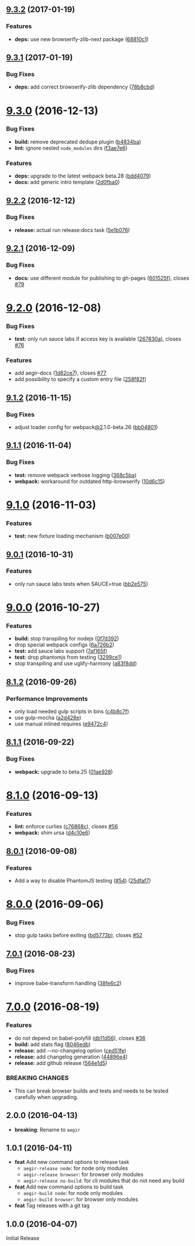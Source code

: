 <a name="9.3.2"></a>
## [9.3.2](https://github.com/dignifiedquire/aegir/compare/v9.3.1...v9.3.2) (2017-01-19)


### Features

* **deps:** use new browserify-zlib-next package ([68810c1](https://github.com/dignifiedquire/aegir/commit/68810c1))



<a name="9.3.1"></a>
## [9.3.1](https://github.com/dignifiedquire/aegir/compare/v9.3.0...v9.3.1) (2017-01-19)


### Bug Fixes

* **deps:** add correct browserify-zlib dependency ([78b8cbd](https://github.com/dignifiedquire/aegir/commit/78b8cbd))



<a name="9.3.0"></a>
# [9.3.0](https://github.com/dignifiedquire/aegir/compare/v9.2.2...v9.3.0) (2016-12-13)


### Bug Fixes

* **build:** remove deprecated dedupe plugin ([b4834ba](https://github.com/dignifiedquire/aegir/commit/b4834ba))
* **lint:** ignore nested `node_modules` dirs ([f3ae7e6](https://github.com/dignifiedquire/aegir/commit/f3ae7e6))


### Features

* **deps:** upgrade to the latest webpack beta.28 ([bdd4079](https://github.com/dignifiedquire/aegir/commit/bdd4079))
* **docs:** add generic intro template ([2d0fba0](https://github.com/dignifiedquire/aegir/commit/2d0fba0))



<a name="9.2.2"></a>
## [9.2.2](https://github.com/dignifiedquire/aegir/compare/v9.2.1...v9.2.2) (2016-12-12)


### Bug Fixes

* **release:** actual run release:docs task ([5e1b076](https://github.com/dignifiedquire/aegir/commit/5e1b076))



<a name="9.2.1"></a>
## [9.2.1](https://github.com/dignifiedquire/aegir/compare/v9.2.0...v9.2.1) (2016-12-09)


### Bug Fixes

* **docs:** use different module for publishing to gh-pages ([601525f](https://github.com/dignifiedquire/aegir/commit/601525f)), closes [#79](https://github.com/dignifiedquire/aegir/issues/79)



<a name="9.2.0"></a>
# [9.2.0](https://github.com/dignifiedquire/aegir/compare/v9.1.2...v9.2.0) (2016-12-08)


### Bug Fixes

* **test:** only run sauce labs if access key is available ([267830a](https://github.com/dignifiedquire/aegir/commit/267830a)), closes [#76](https://github.com/dignifiedquire/aegir/issues/76)


### Features

* add aegir-docs  ([1d82ce7](https://github.com/dignifiedquire/aegir/commit/1d82ce7)), closes [#77](https://github.com/dignifiedquire/aegir/issues/77)
* add possibility to specify a custom entry file ([258f82f](https://github.com/dignifiedquire/aegir/commit/258f82f))



<a name="9.1.2"></a>
## [9.1.2](https://github.com/dignifiedquire/aegir/compare/v9.1.1...v9.1.2) (2016-11-15)


### Bug Fixes

* adjust loader config for webpack[@2](https://github.com/2).1.0-beta.26 ([bb04801](https://github.com/dignifiedquire/aegir/commit/bb04801))



<a name="9.1.1"></a>
## [9.1.1](https://github.com/dignifiedquire/aegir/compare/v9.1.0...v9.1.1) (2016-11-04)


### Bug Fixes

* **test:** remove webpack verbose logging ([368c5ba](https://github.com/dignifiedquire/aegir/commit/368c5ba))
* **webpack:** workaround for outdated http-browserify ([10d6c15](https://github.com/dignifiedquire/aegir/commit/10d6c15))



<a name="9.1.0"></a>
# [9.1.0](https://github.com/dignifiedquire/aegir/compare/v9.0.1...v9.1.0) (2016-11-03)


### Features

* **test:** new fixture loading mechanism ([b007e00](https://github.com/dignifiedquire/aegir/commit/b007e00))



<a name="9.0.1"></a>
## [9.0.1](https://github.com/dignifiedquire/aegir/compare/v9.0.0...v9.0.1) (2016-10-31)


### Features

* only run sauce labs tests when SAUCE=true ([bb2e575](https://github.com/dignifiedquire/aegir/commit/bb2e575))



<a name="9.0.0"></a>
# [9.0.0](https://github.com/dignifiedquire/aegir/compare/v8.1.2...v9.0.0) (2016-10-27)


### Features

* **build:** stop transpiling for nodejs ([0f7d392](https://github.com/dignifiedquire/aegir/commit/0f7d392))
* drop special webpack configs ([6a726b2](https://github.com/dignifiedquire/aegir/commit/6a726b2))
* **test:** add sauce labs support ([7af165f](https://github.com/dignifiedquire/aegir/commit/7af165f))
* **test:** drop phantomjs from testing ([3299ce1](https://github.com/dignifiedquire/aegir/commit/3299ce1))
* stop transpiling and use uglify-harmony ([a83f8dd](https://github.com/dignifiedquire/aegir/commit/a83f8dd))



<a name="8.1.2"></a>
## [8.1.2](https://github.com/dignifiedquire/aegir/compare/v8.1.1...v8.1.2) (2016-09-26)


### Performance Improvements

* only load needed gulp scripts in bins ([c4b8c7f](https://github.com/dignifiedquire/aegir/commit/c4b8c7f))
* use gulp-mocha ([a2d428e](https://github.com/dignifiedquire/aegir/commit/a2d428e))
* use manual inlined requires ([e9472c4](https://github.com/dignifiedquire/aegir/commit/e9472c4))



<a name="8.1.1"></a>
## [8.1.1](https://github.com/dignifiedquire/aegir/compare/v8.1.0...v8.1.1) (2016-09-22)


### Bug Fixes

* **webpack:** upgrade to beta.25 ([01ae928](https://github.com/dignifiedquire/aegir/commit/01ae928))



<a name="8.1.0"></a>
# [8.1.0](https://github.com/dignifiedquire/aegir/compare/v8.0.1...v8.1.0) (2016-09-13)


### Features

* **lint:** enforce curlies ([c76868c](https://github.com/dignifiedquire/aegir/commit/c76868c)), closes [#56](https://github.com/dignifiedquire/aegir/issues/56)
* **webpack:** shim ursa ([d4c10e6](https://github.com/dignifiedquire/aegir/commit/d4c10e6))



<a name="8.0.1"></a>
## [8.0.1](https://github.com/dignifiedquire/aegir/compare/v8.0.0...v8.0.1) (2016-09-08)


### Features

* Add a way to disable PhantomJS testing ([#54](https://github.com/dignifiedquire/aegir/issues/54)) ([25dfaf7](https://github.com/dignifiedquire/aegir/commit/25dfaf7))



<a name="8.0.0"></a>
# [8.0.0](https://github.com/dignifiedquire/aegir/compare/v7.0.1...v8.0.0) (2016-09-06)


### Bug Fixes

* stop gulp tasks before exiting ([bd5773b](https://github.com/dignifiedquire/aegir/commit/bd5773b)), closes [#52](https://github.com/dignifiedquire/aegir/issues/52)



<a name="7.0.1"></a>
## [7.0.1](https://github.com/dignifiedquire/aegir/compare/v7.0.0...v7.0.1) (2016-08-23)


### Bug Fixes

* improve babe-transform handling ([38fe6c2](https://github.com/dignifiedquire/aegir/commit/38fe6c2))



<a name="7.0.0"></a>
# [7.0.0](https://github.com/dignifiedquire/aegir/compare/v6.0.1...v7.0.0) (2016-08-19)


### Features

* do not depend on babel-polyfill ([db11d56](https://github.com/dignifiedquire/aegir/commit/db11d56)), closes [#36](https://github.com/dignifiedquire/aegir/issues/36)
* **build:** add stats flag ([8046edb](https://github.com/dignifiedquire/aegir/commit/8046edb))
* **release:** add --no-changelog option ([ced51fe](https://github.com/dignifiedquire/aegir/commit/ced51fe))
* **release:** add changelog generation ([44896e4](https://github.com/dignifiedquire/aegir/commit/44896e4))
* **release:** add github release ([564e1d5](https://github.com/dignifiedquire/aegir/commit/564e1d5))


### BREAKING CHANGES

* This can break browser builds and tests and needs to be tested
carefully when upgrading.



<a name="2.0.0"></a>
## 2.0.0 (2016-04-13)

* **breaking**: Rename to `aegir`

<a name="1.0.1"></a>
## 1.0.1 (2016-04-11)

* **feat** Add new command options to release task
  * `aegir-release node`: for node only modules
  * `aegir-release browser`: for browser only modules
  * `aegir-release no-build`: for cli modules that do not need any build
* **feat** Add new command options to build task
  * `aegir-build node`: for node only modules
  * `aegir-build browser`: for browser only modules
* **feat** Tag releases with a git tag

<a name="1.0.0"></a>
## 1.0.0 (2016-04-07)

Initial Release
